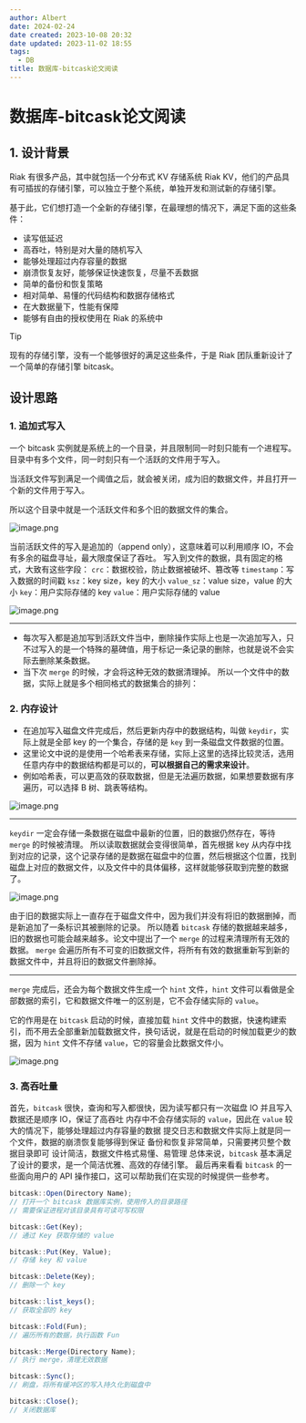 ```yaml
---
author: Albert
date: 2024-02-24
date created: 2023-10-08 20:32
date updated: 2023-11-02 18:55
tags:
  - DB
title: 数据库-bitcask论文阅读
---
```


# 数据库-bitcask论文阅读

## 1. 设计背景

Riak 有很多产品，其中就包括一个分布式 KV 存储系统 Riak KV，他们的产品具有可插拔的存储引擎，可以独立于整个系统，单独开发和测试新的存储引擎。

基于此，它们想打造一个全新的存储引擎，在最理想的情况下，满足下面的这些条件：

- 读写低延迟
- 高吞吐，特别是对大量的随机写入
- 能够处理超过内存容量的数据
- 崩溃恢复友好，能够保证快速恢复，尽量不丢数据
- 简单的备份和恢复策略
- 相对简单、易懂的代码结构和数据存储格式
- 在大数据量下，性能有保障
- 能够有自由的授权使用在 Riak 的系统中

> [!tip]
现有的存储引擎，没有一个能够很好的满足这些条件，于是 Riak 团队重新设计了一个简单的存储引擎 bitcask。

## 设计思路

### 1. 追加式写入

一个 bitcask 实例就是系统上的一个目录，并且限制同一时刻只能有一个进程写。目录中有多个文件，同一时刻只有一个活跃的文件用于写入。

当活跃文件写到满足一个阈值之后，就会被关闭，成为旧的数据文件，并且打开一个新的文件用于写入。

所以这个目录中就是一个活跃文件和多个旧的数据文件的集合。

![image.png](https://img-20221128.oss-cn-shanghai.aliyuncs.com/img-2023-05/20231122233252.png)

当前活跃文件的写入是追加的（append only），这意味着可以利用顺序 IO，不会有多余的磁盘寻址，最大限度保证了吞吐。
写入到文件的数据，具有固定的格式，大致有这些字段：
`crc`：数据校验，防止数据被破坏、篡改等
`timestamp`：写入数据的时间戳
`ksz`：key size，key 的大小
`value_sz`：value size，value 的大小
`key`：用户实际存储的 key
`value`：用户实际存储的 value

![image.png](https://img-20221128.oss-cn-shanghai.aliyuncs.com/img-2023-05/20231122233810.png)

---

- 每次写入都是追加写到活跃文件当中，删除操作实际上也是一次追加写入，只不过写入的是一个特殊的墓碑值，用于标记一条记录的删除，也就是说不会实际去删除某条数据。
- 当下次 `merge` 的时候，才会将这种无效的数据清理掉。
所以一个文件中的数据，实际上就是多个相同格式的数据集合的排列：

### 2. 内存设计

- 在追加写入磁盘文件完成后，然后更新内存中的数据结构，叫做 `keydir`，实际上就是全部 key 的一个集合，存储的是 `key` 到一条磁盘文件数据的位置。
- 这里论文中说的是使用一个哈希表来存储，实际上这里的选择比较灵活，选用任意内存中的数据结构都是可以的，**可以根据自己的需求来设计**。
- 例如哈希表，可以更高效的获取数据，但是无法遍历数据，如果想要数据有序遍历，可以选择 B 树、跳表等结构。

![image.png](https://img-20221128.oss-cn-shanghai.aliyuncs.com/img-2023-05/20231122233829.png)

---

`keydir` 一定会存储一条数据在磁盘中最新的位置，旧的数据仍然存在，等待 `merge` 的时候被清理。
所以读取数据就会变得很简单，首先根据 key 从内存中找到对应的记录，这个记录存储的是数据在磁盘中的位置，然后根据这个位置，找到磁盘上对应的数据文件，以及文件中的具体偏移，这样就能够获取到完整的数据了。

![image.png](https://img-20221128.oss-cn-shanghai.aliyuncs.com/img-2023-05/20231122233917.png)

由于旧的数据实际上一直存在于磁盘文件中，因为我们并没有将旧的数据删掉，而是新追加了一条标识其被删除的记录。
所以随着 `bitcask` 存储的数据越来越多，旧的数据也可能会越来越多。论文中提出了一个 `merge` 的过程来清理所有无效的数据。
`merge` 会遍历所有不可变的旧数据文件，将所有有效的数据重新写到新的数据文件中，并且将旧的数据文件删除掉。

---

`merge` 完成后，还会为每个数据文件生成一个 `hint` 文件，`hint` 文件可以看做是全部数据的索引，它和数据文件唯一的区别是，它不会存储实际的 `value`。

它的作用是在 `bitcask` 启动的时候，直接加载 `hint` 文件中的数据，快速构建索引，而不用去全部重新加载数据文件，换句话说，就是在启动的时候加载更少的数据，因为 `hint` 文件不存储 `value`，它的容量会比数据文件小。

![image.png](https://img-20221128.oss-cn-shanghai.aliyuncs.com/img-2023-05/20231122233935.png)

### 3. 高吞吐量

首先，`bitcask` 很快，查询和写入都很快，因为读写都只有一次磁盘 IO
并且写入数据还是顺序 IO，保证了高吞吐
内存中不会存储实际的 `value`，因此在 `value` 较大的情况下，能够处理超过内存容量的数据
提交日志和数据文件实际上就是同一个文件，数据的崩溃恢复能够得到保证
备份和恢复非常简单，只需要拷贝整个数据目录即可
设计简洁，数据文件格式易懂、易管理
总体来说，`bitcask` 基本满足了设计的要求，是一个简洁优雅、高效的存储引擎。
最后再来看看 `bitcask` 的一些面向用户的 API 操作接口，这可以帮助我们在实现的时候提供一些参考。

```js
bitcask::Open(Directory Name);
// 打开一个 bitcask 数据库实例，使用传入的目录路径
// 需要保证进程对该目录具有可读可写权限

bitcask::Get(Key);
// 通过 Key 获取存储的 value

bitcask::Put(Key, Value);
// 存储 key 和 value

bitcask::Delete(Key);
// 删除一个 key

bitcask::list_keys();
// 获取全部的 key

bitcask::Fold(Fun);
// 遍历所有的数据，执行函数 Fun

bitcask::Merge(Directory Name);
// 执行 merge，清理无效数据

bitcask::Sync();
// 刷盘，将所有缓冲区的写入持久化到磁盘中

bitcask::Close();
// 关闭数据库
```